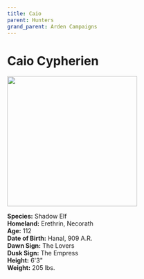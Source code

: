 ```yaml
---
title: Caio
parent: Hunters
grand_parent: Arden Campaigns
---
```

  
# Caio Cypherien

<img src="https://cdn.discordapp.com/attachments/539039028196933643/607611769900498946/image0.jpg"  width="300">

**Species:** Shadow Elf<br>
**Homeland:** Erethrin, Necorath<br>
**Age:** 112<br>
**Date of Birth:** Hanal, 909 A.R.<br>
**Dawn Sign:** The Lovers<br>
**Dusk Sign:** The Empress<br>
**Height:** 6'3"<br>
**Weight:** 205 lbs.
